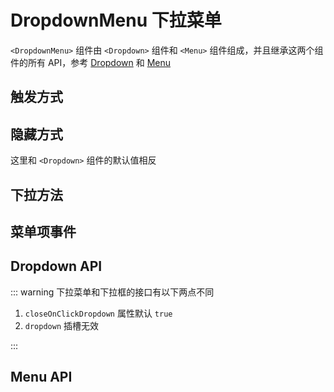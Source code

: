 # DropdownMenu 下拉菜单

`<DropdownMenu>` 组件由 `<Dropdown>` 组件和 `<Menu>` 组件组成，并且继承这两个组件的所有 API，参考 [Dropdown](/component/dropdown/) 和 [Menu](/component/menu/)

## 触发方式

<preview path="./demos/trigger.vue"></preview>

## 隐藏方式

这里和 `<Dropdown>` 组件的默认值相反

<preview path="./demos/close.vue"></preview>

## 下拉方法

<preview path="./demos/method.vue"></preview>

## 菜单项事件

<preview path="./demos/select.vue"></preview>

## Dropdown API

::: warning 下拉菜单和下拉框的接口有以下两点不同

1. `closeOnClickDropdown` 属性默认 `true`
2. `dropdown` 插槽无效

:::

<!--@include: @/component/dropdown/parts/api.md-->

## Menu API

<!--@include: @/component/menu/parts/api.md-->
